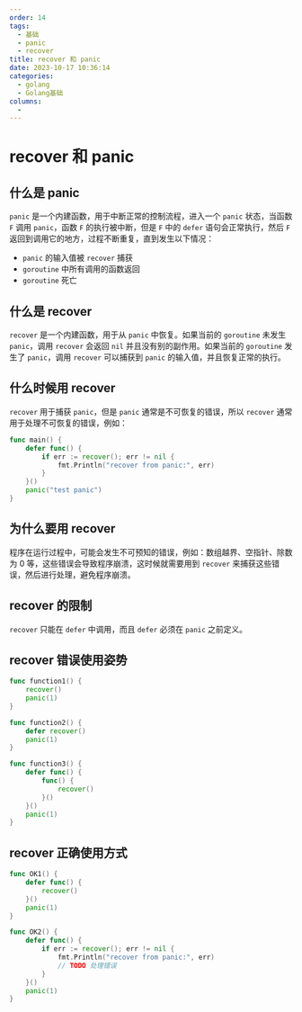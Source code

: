 ```yaml
---
order: 14
tags:
  - 基础
  - panic
  - recover
title: recover 和 panic
date: 2023-10-17 10:36:14
categories:
  - golang
  - Golang基础
columns:
  -
---
```


# recover 和 panic

## 什么是 panic

`panic` 是一个内建函数，用于中断正常的控制流程，进入一个 `panic` 状态，当函数 `F` 调用 `panic`，函数 `F` 的执行被中断，但是 `F` 中的 `defer` 语句会正常执行，然后 `F` 返回到调用它的地方，过程不断重复，直到发生以下情况：

- `panic` 的输入值被 `recover` 捕获
- `goroutine` 中所有调用的函数返回
- `goroutine` 死亡

## 什么是 recover

`recover` 是一个内建函数，用于从 `panic` 中恢复。如果当前的 `goroutine` 未发生 `panic`，调用 `recover` 会返回 `nil` 并且没有别的副作用。如果当前的 `goroutine` 发生了 `panic`，调用 `recover` 可以捕获到 `panic` 的输入值，并且恢复正常的执行。

## 什么时候用 recover

`recover` 用于捕获 `panic`，但是 `panic` 通常是不可恢复的错误，所以 `recover` 通常用于处理不可恢复的错误，例如：

```go
func main() {
    defer func() {
        if err := recover(); err != nil {
            fmt.Println("recover from panic:", err)
        }
    }()
    panic("test panic")
}
```

## 为什么要用 recover

程序在运行过程中，可能会发生不可预知的错误，例如：数组越界、空指针、除数为 0 等，这些错误会导致程序崩溃，这时候就需要用到 `recover` 来捕获这些错误，然后进行处理，避免程序崩溃。

## recover 的限制

`recover` 只能在 `defer` 中调用，而且 `defer` 必须在 `panic` 之前定义。

## recover 错误使用姿势

```go
func function1() {
    recover()
    panic(1)
}

func function2() {
    defer recover()
    panic(1)
}

func function3() {
    defer func() {
        func() {
            recover()
        }()
    }()
    panic(1)
}
```

## recover 正确使用方式

```go
func OK1() {
    defer func() {
        recover()
    }()
    panic(1)
}

func OK2() {
    defer func() {
        if err := recover(); err != nil {
            fmt.Println("recover from panic:", err)
            // TODO 处理错误
        }
    }()
    panic(1)
}
```
